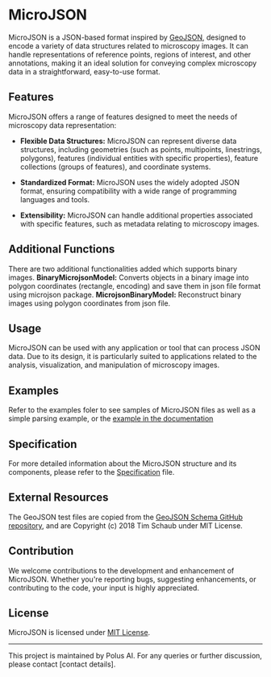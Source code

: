 # MicroJSON

MicroJSON is a JSON-based format inspired by [GeoJSON](https://geojson.org), designed to encode a variety of data structures related to microscopy images. It can handle representations of reference points, regions of interest, and other annotations, making it an ideal solution for conveying complex microscopy data in a straightforward, easy-to-use format.

## Features

MicroJSON offers a range of features designed to meet the needs of microscopy data representation:

- **Flexible Data Structures:** MicroJSON can represent diverse data structures, including geometries (such as points, multipoints, linestrings, polygons), features (individual entities with specific properties), feature collections (groups of features), and coordinate systems.

- **Standardized Format:** MicroJSON uses the widely adopted JSON format, ensuring compatibility with a wide range of programming languages and tools.

- **Extensibility:** MicroJSON can handle additional properties associated with specific features, such as metadata relating to microscopy images.

## Additional Functions
There are two additional functionalities added which supports binary images.
**BinaryMicrojsonModel:** Converts objects in a binary image into polygon coordinates (rectangle, encoding) and save them in json file format using microjson package.
**MicrojsonBinaryModel:** Reconstruct binary images using polygon coordinates from json file.

## Usage

MicroJSON can be used with any application or tool that can process JSON data. Due to its design, it is particularly suited to applications related to the analysis, visualization, and manipulation of microscopy images.

## Examples

Refer to the examples foler to see samples of MicroJSON files as well as a simple parsing example, or the [example in the documentation](docs/example.md)

## Specification

For more detailed information about the MicroJSON structure and its components, please refer to the [Specification](docs/index.md) file.

## External Resources

The GeoJSON test files are copied from the [GeoJSON Schema GitHub repository](https://github.com/geojson/schema), and are Copyright (c) 2018 Tim Schaub under MIT License.

## Contribution

We welcome contributions to the development and enhancement of MicroJSON. Whether you're reporting bugs, suggesting enhancements, or contributing to the code, your input is highly appreciated.

## License

MicroJSON is licensed under [MIT License](./LICENSE).

---

This project is maintained by Polus AI. For any queries or further discussion, please contact [contact details].
